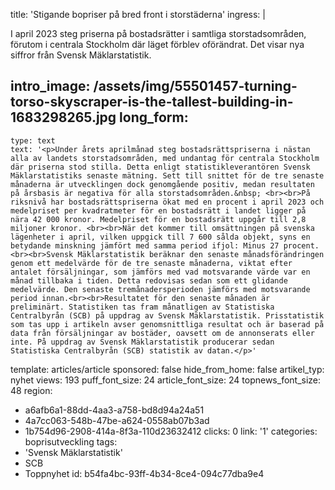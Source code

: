 title: 'Stigande bopriser på bred front i storstäderna'
ingress: |
  <p>I april 2023 steg priserna på bostadsrätter i samtliga storstadsområden, förutom i centrala Stockholm där läget förblev oförändrat. Det visar nya siffror från Svensk Mäklarstatistik.
  </p>
  
intro_image: /assets/img/55501457-turning-torso-skyscraper-is-the-tallest-building-in-1683298265.jpg
long_form:
  -
    type: text
    text: '<p>Under årets aprilmånad steg bostadsrättspriserna i nästan alla av landets storstadsområden, med undantag för centrala Stockholm där priserna stod stilla. Detta enligt statistikleverantören Svensk Mäklarstatistiks senaste mätning. Sett till snittet för de tre senaste månaderna är utvecklingen dock genomgående positiv, medan resultaten på årsbasis är negativa för alla storstadsområden.&nbsp; <br><br>På riksnivå har bostadsrättspriserna ökat med en procent i april 2023 och medelpriset per kvadratmeter för en bostadsrätt i landet ligger på nära 42 000 kronor. Medelpriset för en bostadsrätt uppgår till 2,8 miljoner kronor. <br><br>När det kommer till omsättningen på svenska lägenheter i april, vilken uppgick till 7 600 sålda objekt, syns en betydande minskning jämfört med samma period ifjol: Minus 27 procent. <br><br>Svensk Mäklarstatistik beräknar den senaste månadsförändringen genom ett medelvärde för de tre senaste månaderna, viktat efter antalet försäljningar, som jämförs med vad motsvarande värde var en månad tillbaka i tiden. Detta redovisas sedan som ett glidande medelvärde. Den senaste tremånadersperioden jämförs med motsvarande period innan.<br><br>Resultatet för den senaste månaden är preliminärt. Statistiken tas fram månatligen av Statistiska Centralbyrån (SCB) på uppdrag av Svensk Mäklarstatistik. Prisstatistik som tas upp i artikeln avser genomsnittliga resultat och är baserad på data från försäljningar av bostäder, oavsett om de annonserats eller inte. På uppdrag av Svensk Mäklarstatistik producerar sedan Statistiska Centralbyrån (SCB) statistik av datan.</p>'
template: articles/article
sponsored: false
hide_from_home: false
artikel_typ: nyhet
views: 193
puff_font_size: 24
article_font_size: 24
topnews_font_size: 48
region:
  - a6afb6a1-88dd-4aa3-a758-bd8d94a24a51
  - 4a7cc063-548b-47be-a624-0558ab07b3ad
  - 1b754d96-2908-414a-8f3a-110d23632412
clicks: 0
link: '1'
categories: boprisutveckling
tags:
  - 'Svensk Mäklarstatistik'
  - SCB
  - Toppnyhet
id: b54fa4bc-93ff-4b34-8ce4-094c77dba9e4
